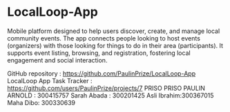 # LocalLoop-App
Mobile platform designed to help users discover, create, and manage local community events. The app connects people looking to host events (organizers) with those looking for things to do in their area (participants). It supports event listing, browsing, and registration, fostering local engagement and social interaction.

GitHub repository : https://github.com/PaulinPrize/LocalLoop-App
LocalLoop App Task Tracker : https://github.com/users/PaulinPrize/projects/7
PRISO PRISO PAULIN ARNOLD : 300415757
Sarah Abada : 300201425
Asli Ibrahim:300367015
Maha Dibo: 300330639

